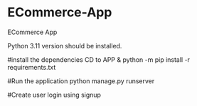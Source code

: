 # ECommerce-App
ECommerce App 

Python 3.11 version should be installed. 

#install the dependencies 
CD to APP & python -m pip install -r requirements.txt

#Run the application
python manage.py runserver

#Create user login using signup 



